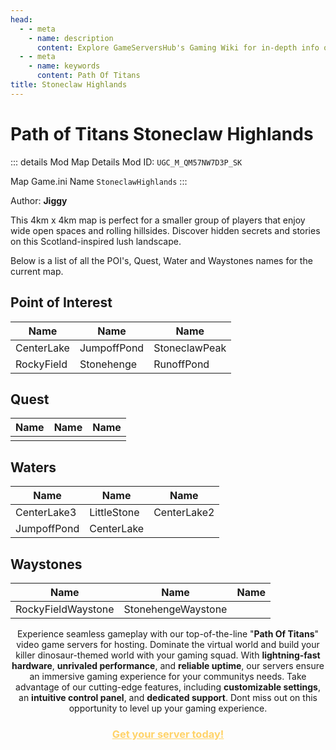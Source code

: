 ```yaml
---
head:
  - - meta
    - name: description
      content: Explore GameServersHub's Gaming Wiki for in-depth info on Path of Titans. Find details on gameplay, features, and updates for the ultimate dino MMO adventure! 
  - - meta
    - name: keywords
      content: Path Of Titans
title: Stoneclaw Highlands
---
```


# Path of Titans Stoneclaw Highlands

::: details Mod Map Details
Mod ID: `UGC_M_QM57NW7D3P_SK`

Map Game.ini Name `StoneclawHighlands`
:::

Author: **Jiggy**

This 4km x 4km map is perfect for a smaller group of players that enjoy wide open spaces and rolling hillsides. Discover hidden secrets and stories on this Scotland-inspired lush landscape.

Below is a list of all the POI's, Quest, Water and Waystones names for the current map.

## Point of Interest

| Name       | Name        | Name          |
| ---------- | ----------- | ------------- |
| CenterLake | JumpoffPond | StoneclawPeak |
| RockyField | Stonehenge  | RunoffPond    |

## Quest

| Name | Name | Name |
| ---- | ---- | ---- |
|      |      |      |

## Waters

| Name        | Name        | Name        |
| ----------- | ----------- | ----------- |
| CenterLake3 | LittleStone | CenterLake2 |
| JumpoffPond | CenterLake  |             |

## Waystones

| Name               | Name               | Name |
| ------------------ | ------------------ | ---- |
| RockyFieldWaystone | StonehengeWaystone |      |

<p style="text-align: center;"><span data-preserver-spaces="true">Experience seamless gameplay with our top-of-the-line "</span><strong><span data-preserver-spaces="true">Path Of Titans</span></strong><span data-preserver-spaces="true">" video game servers for hosting. Dominate the virtual world and build your killer dinosaur-themed world with your gaming squad. </span><span data-preserver-spaces="true">With </span><strong><span data-preserver-spaces="true">lightning-fast hardware</span></strong><span data-preserver-spaces="true">, </span><strong><span data-preserver-spaces="true">unrivaled performance</span></strong><span data-preserver-spaces="true">, and </span><strong><span data-preserver-spaces="true">reliable uptime</span></strong><span data-preserver-spaces="true">, our servers ensure an immersive gaming experience for your communitys needs. </span><span data-preserver-spaces="true">Take advantage of our cutting-edge features, including </span><strong><span data-preserver-spaces="true">customizable settings</span></strong><span data-preserver-spaces="true">, an </span><strong><span data-preserver-spaces="true">intuitive control panel</span></strong><span data-preserver-spaces="true">, and </span><strong><span data-preserver-spaces="true">dedicated support</span></strong><span data-preserver-spaces="true">. Dont miss out on this opportunity to level up your gaming experience.</span></p>
<h3 style="text-align: center;"><span style="color: #ffd369;"><a style="color: #ffd369;" href="https://gameservershub.com/hostin./path-of-titans/"><strong>Get your server today!</strong></a></span></h3>